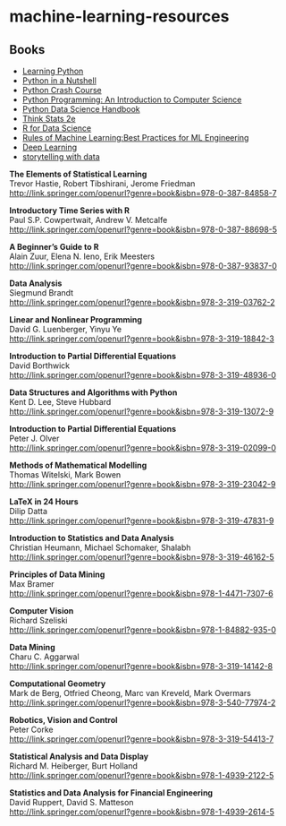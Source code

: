 # machine-learning-resources

## Books
   * [Learning Python](https://cfm.ehu.es/ricardo/docs/python/Learning_Python.pdf)
   * [Python in a Nutshell](https://doc.lagout.org/programmation/python/Python%20in%20a%20Nutshell_%20A%20Desktop%20Quick%20Reference%20%282nd%20ed.%29%20%5BMartelli%202006-07-24%5D.pdf)
   * [Python Crash Course](http://bedford-computing.co.uk/learning/wp-content/uploads/2015/10/No.Starch.Python.Oct_.2015.ISBN_.1593276036.pdf)
   * [Python Programming: An Introduction to Computer Science](http://bedford-computing.co.uk/learning/wp-content/uploads/2015/10/Python-Programming-An-Introduction-to-Computer-Science-2nd-edition-John-Zelle-2010.pdf)
   * [Python Data Science Handbook](https://tanthiamhuat.files.wordpress.com/2018/04/pythondatasciencehandbook.pdf)
   * [Think Stats 2e](https://greenteapress.com/wp/think-stats-2e/)
   * [R for Data Science](https://r4ds.had.co.nz/index.html)
   * [Rules of Machine Learning:Best Practices for ML Engineering](http://martin.zinkevich.org/rules_of_ml/rules_of_ml.pdf)
   * [Deep Learning](http://www.deeplearningbook.org/)
   * [storytelling with data](http://www.bdbanalytics.ir/media/1123/storytelling-with-data-cole-nussbaumer-knaflic.pdf)
   
   **The Elements of Statistical Learning**\
   Trevor Hastie, Robert Tibshirani, Jerome Friedman\
   http://link.springer.com/openurl?genre=book&isbn=978-0-387-84858-7
   
   **Introductory Time Series with R**\
   Paul S.P. Cowpertwait, Andrew V. Metcalfe\
   http://link.springer.com/openurl?genre=book&isbn=978-0-387-88698-5
   
   **A Beginner’s Guide to R**\
   Alain Zuur, Elena N. Ieno, Erik Meesters\
   http://link.springer.com/openurl?genre=book&isbn=978-0-387-93837-0
   
   **Data Analysis**\
   Siegmund Brandt\
   http://link.springer.com/openurl?genre=book&isbn=978-3-319-03762-2
   
   **Linear and Nonlinear Programming**\
   David G. Luenberger, Yinyu Ye\
   http://link.springer.com/openurl?genre=book&isbn=978-3-319-18842-3
   
   **Introduction to Partial Differential Equations**\
   David Borthwick\
   http://link.springer.com/openurl?genre=book&isbn=978-3-319-48936-0
   
   **Data Structures and Algorithms with Python**\
   Kent D. Lee, Steve Hubbard\
   http://link.springer.com/openurl?genre=book&isbn=978-3-319-13072-9
   
   **Introduction to Partial Differential Equations**\
   Peter J. Olver\
   http://link.springer.com/openurl?genre=book&isbn=978-3-319-02099-0
 
   **Methods of Mathematical Modelling**\
   Thomas Witelski, Mark Bowen\
   http://link.springer.com/openurl?genre=book&isbn=978-3-319-23042-9

   **LaTeX in 24 Hours**\
   Dilip Datta\
   http://link.springer.com/openurl?genre=book&isbn=978-3-319-47831-9

   **Introduction to Statistics and Data Analysis**\
   Christian Heumann, Michael Schomaker, Shalabh\
   http://link.springer.com/openurl?genre=book&isbn=978-3-319-46162-5

   **Principles of Data Mining**\
   Max Bramer\
   http://link.springer.com/openurl?genre=book&isbn=978-1-4471-7307-6

   **Computer Vision**\
   Richard Szeliski\
   http://link.springer.com/openurl?genre=book&isbn=978-1-84882-935-0

   **Data Mining**\
   Charu C. Aggarwal\
   http://link.springer.com/openurl?genre=book&isbn=978-3-319-14142-8

   **Computational Geometry**\
   Mark de Berg, Otfried Cheong, Marc van Kreveld, Mark Overmars\
   http://link.springer.com/openurl?genre=book&isbn=978-3-540-77974-2

   **Robotics, Vision and Control**\
   Peter Corke\
   http://link.springer.com/openurl?genre=book&isbn=978-3-319-54413-7

   **Statistical Analysis and Data Display**\
   Richard M. Heiberger, Burt Holland\
   http://link.springer.com/openurl?genre=book&isbn=978-1-4939-2122-5

   **Statistics and Data Analysis for Financial Engineering**\
   David Ruppert, David S. Matteson\
   http://link.springer.com/openurl?genre=book&isbn=978-1-4939-2614-5
   
   
   
   
   
   
   
   
   
